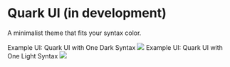 # Quark UI (in development)

A minimalist theme that fits your syntax color.

Example UI: Quark UI with One Dark Syntax
![](http://i.imgur.com/nfQTwGD.png)
Example UI: Quark UI with One Light Syntax
![](http://i.imgur.com/oz41x4S.png)
